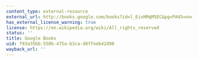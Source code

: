 ```yaml
---
content_type: external-resource
external_url: http://books.google.com/books?id=l_EivHMqM5EC&pg=PA45=onepage
has_external_license_warning: true
license: https://en.wikipedia.org/wiki/All_rights_reserved
status: ''
title: Google Books
uid: f93a35bb-550b-475a-b3ca-d8ffeeb42d98
wayback_url: ''
---
```

